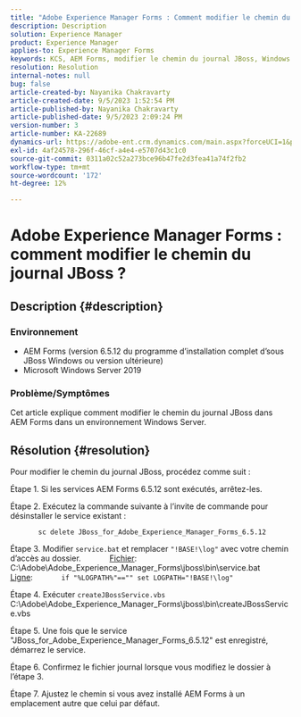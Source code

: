 ```yaml
---
title: "Adobe Experience Manager Forms : Comment modifier le chemin du journal JBoss ?"
description: Description
solution: Experience Manager
product: Experience Manager
applies-to: Experience Manager Forms
keywords: KCS, AEM Forms, modifier le chemin du journal JBoss, Windows Server
resolution: Resolution
internal-notes: null
bug: false
article-created-by: Nayanika Chakravarty
article-created-date: 9/5/2023 1:52:54 PM
article-published-by: Nayanika Chakravarty
article-published-date: 9/5/2023 2:09:24 PM
version-number: 3
article-number: KA-22689
dynamics-url: https://adobe-ent.crm.dynamics.com/main.aspx?forceUCI=1&pagetype=entityrecord&etn=knowledgearticle&id=433d107d-f34b-ee11-be6e-6045bd006c82
exl-id: 4af24578-296f-46cf-a4e4-e5707d43c1c0
source-git-commit: 0311a02c52a273bce96b47fe2d3fea41a74f2fb2
workflow-type: tm+mt
source-wordcount: '172'
ht-degree: 12%

---
```


# Adobe Experience Manager Forms : comment modifier le chemin du journal JBoss ?

## Description {#description}


### Environnement

- AEM Forms (version 6.5.12 du programme d’installation complet d’sous JBoss Windows ou version ultérieure)
- Microsoft Windows Server 2019


### Problème/Symptômes

Cet article explique comment modifier le chemin du journal JBoss dans AEM Forms dans un environnement Windows Server.


## Résolution {#resolution}


Pour modifier le chemin du journal JBoss, procédez comme suit :

Étape 1. Si les services AEM Forms 6.5.12 sont exécutés, arrêtez-les.

Étape 2. Exécutez la commande suivante à l’invite de commande pour désinstaller le service existant :

`       sc delete JBoss_for_Adobe_Experience_Manager_Forms_6.5.12`

Étape 3. Modifier `service.bat` et remplacer `"!BASE!\log"` avec votre chemin d’accès au dossier.
            <u>Fichier</u>: C:\Adobe\Adobe_Experience_Manager_Forms\jboss\bin\service.bat
            <u>Ligne</u>:
            `if "%LOGPATH%"=="" set LOGPATH="!BASE!\log"`

Étape 4. Exécuter `createJBossService.vbs`
            C:\Adobe\Adobe_Experience_Manager_Forms\jboss\bin\createJBossService.vbs

Étape 5. Une fois que le service &quot;JBoss_for_Adobe_Experience_Manager_Forms_6.5.12&quot; est enregistré, démarrez le service.

Étape 6. Confirmez le fichier journal lorsque vous modifiez le dossier à l’étape 3.

Étape 7. Ajustez le chemin si vous avez installé AEM Forms à un emplacement autre que celui par défaut.

